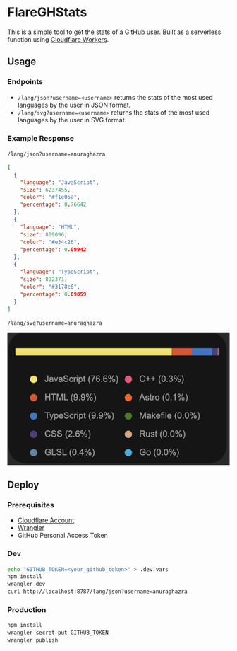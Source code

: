 # FlareGHStats

This is a simple tool to get the stats of a GitHub user.
Built as a serverless function using [Cloudflare Workers](https://workers.cloudflare.com/).

## Usage

### Endpoints

- `/lang/json?username=<username>` returns the stats of the most used languages by the user in JSON format.
- `/lang/svg?username=<username>` returns the stats of the most used languages by the user in SVG format.

### Example Response

`/lang/json?username=anuraghazra`

```json
[
  {
    "language": "JavaScript",
    "size": 6237455,
    "color": "#f1e05a",
    "percentage": 0.76642
  },
  {
    "language": "HTML",
    "size": 809096,
    "color": "#e34c26",
    "percentage": 0.09942
  },
  {
    "language": "TypeScript",
    "size": 802371,
    "color": "#3178c6",
    "percentage": 0.09859
  }
]
```

`/lang/svg?username=anuraghazra`

![Example SVG](./examplesvg.png)

## Deploy

### Prerequisites

- [Cloudflare Account](https://dash.cloudflare.com/)
- [Wrangler](https://developers.cloudflare.com/workers/cli-wrangler/install-update)
- GitHub Personal Access Token

### Dev

```bash
echo "GITHUB_TOKEN=<your_github_token>" > .dev.vars
npm install
wrangler dev
curl http://localhost:8787/lang/json?username=anuraghazra
```

### Production

```bash
npm install
wrangler secret put GITHUB_TOKEN
wrangler publish
```
